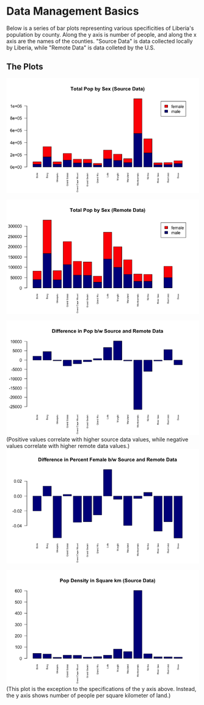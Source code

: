 # Data Management Basics

Below is a series of bar plots representing various specificities of Liberia's population by county. Along the y axis is number of people, and along the x axis are the names of the counties. "Source Data" is data collected locally by Liberia, while "Remote Data" is data colleted by the U.S.

## The Plots

![](pop_sex_source.png)

![](pop_sex_remote.png)

![](pop_diff.png)<br/>
(Positive values correlate with higher source data values, while negative values correlate with higher remote data values.)
![](pop_diff_per.png)<br/>

![](pop_dens.png)<br/>
(This plot is the exception to the specifications of the y axis above. Instead, the y axis shows number of people per square kilometer of land.)
